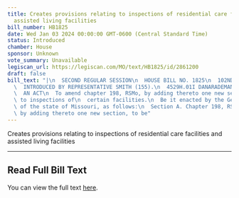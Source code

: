 ```yaml
---
title: Creates provisions relating to inspections of residential care facilities and
  assisted living facilities
bill_number: HB1825
date: Wed Jan 03 2024 00:00:00 GMT-0600 (Central Standard Time)
status: Introduced
chamber: House
sponsor: Unknown
vote_summary: Unavailable
legiscan_url: https://legiscan.com/MO/text/HB1825/id/2861200
draft: false
bill_text: "|\n  SECOND REGULAR SESSION\n  HOUSE BILL NO. 1825\n  102ND GENERAL ASSEMBLY\n\
  \  INTRODUCED BY REPRESENTATIVE SMITH (155).\n  4529H.01I DANARADEMANMILLER,ChiefClerk\n\
  \  AN ACT\n  To amend chapter 198, RSMo, by adding thereto one new section relating\
  \ to inspections of\n  certain facilities.\n  Be it enacted by the General Assembly\
  \ of the state of Missouri, as follows:\n  Section A. Chapter 198, RSMo, is amended\
  \ by adding thereto one new section, to be"
---
```

Creates provisions relating to inspections of residential care facilities and assisted living facilities

---

## Read Full Bill Text

You can view the full text [here](https://legiscan.com/MO/text/HB1825/id/2861200).
